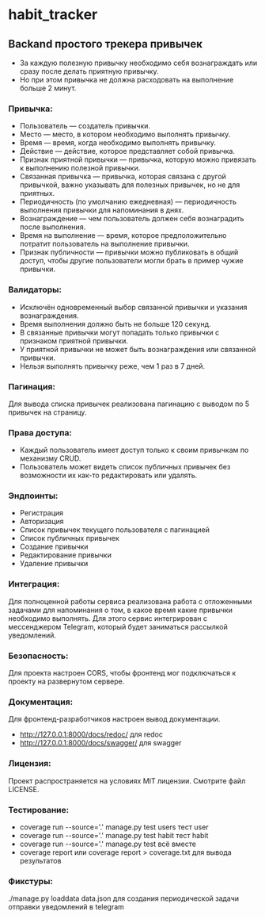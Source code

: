 # habit_tracker
## Backand простого трекера привычек

+ За каждую полезную привычку необходимо себя вознаграждать или сразу после делать приятную привычку.
+ Но при этом привычка не должна расходовать на выполнение больше 2 минут. 


### Привычка:
+ Пользователь — создатель привычки.
+ Место — место, в котором необходимо выполнять привычку.
+ Время — время, когда необходимо выполнять привычку.
+ Действие — действие, которое представляет собой привычка.
+ Признак приятной привычки — привычка, которую можно привязать к выполнению полезной привычки.
+ Связанная привычка — привычка, которая связана с другой привычкой, важно указывать для полезных привычек, но не для приятных.
+ Периодичность (по умолчанию ежедневная) — периодичность выполнения привычки для напоминания в днях.
+ Вознаграждение — чем пользователь должен себя вознаградить после выполнения.
+ Время на выполнение — время, которое предположительно потратит пользователь на выполнение привычки.
+ Признак публичности — привычки можно публиковать в общий доступ, чтобы другие пользователи могли брать в пример чужие привычки.


### Валидаторы:
+ Исключён одновременный выбор связанной привычки и указания вознаграждения.
+ Время выполнения должно быть не больше 120 секунд.
+ В связанные привычки могут попадать только привычки с признаком приятной привычки.
+ У приятной привычки не может быть вознаграждения или связанной привычки.
+ Нельзя выполнять привычку реже, чем 1 раз в 7 дней.


### Пагинация:
Для вывода списка привычек реализована пагинацию с выводом по 5 привычек на страницу.

### Права доступа:
+ Каждый пользователь имеет доступ только к своим привычкам по механизму CRUD.
+ Пользователь может видеть список публичных привычек без возможности их как-то редактировать или удалять.


### Эндпоинты:
+ Регистрация
+ Авторизация
+ Список привычек текущего пользователя с пагинацией
+ Список публичных привычек
+ Создание привычки
+ Редактирование привычки
+ Удаление привычки


### Интеграция:
Для полноценной работы сервиса реализована работа с отложенными задачами для напоминания о том, 
в какое время какие привычки необходимо выполнять. Для этого сервис интегрирован с мессенджером Telegram, 
который будет заниматься рассылкой уведомлений.


### Безопасность:
Для проекта настроен CORS, чтобы фронтенд мог подключаться к проекту на развернутом сервере.


### Документация:
Для фронтенд-разработчиков настроен вывод документации.
+ http://127.0.0.1:8000/docs/redoc/ для redoc
+ http://127.0.0.1:8000/docs/swagger/ для swagger


### Лицензия:
Проект распространяется на условиях MIT лицензии.
Смотрите файл LICENSE.


### Тестирование:
+ coverage run --source='.' manage.py test users тест user
+ coverage run --source='.' manage.py test habit тест habit
+ coverage run --source='.' manage.py test всё вместе 
+ coverage report или coverage report > coverage.txt для вывода результатов


### Фикстуры:
 ./manage.py loaddata data.json для создания периодической 
 задачи отправки уведомлений в telegram 
